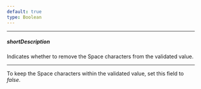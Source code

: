 ```yaml
---
default: true
type: Boolean
---
```

---
##### shortDescription
Indicates whether to remove the Space characters from the validated value.

---
To keep the Space characters within the validated value, set this field to *false*.